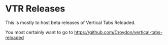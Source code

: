 # VTR Releases

This is mostly to host beta releases of Vertical Tabs Reloaded.

You most certainly want to go to https://github.com/Croydon/vertical-tabs-reloaded
